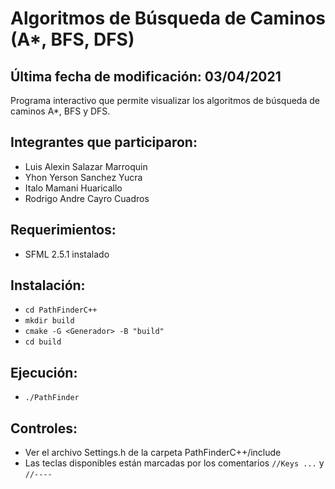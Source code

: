 # **Algoritmos de Búsqueda de Caminos (A\*, BFS, DFS)**

## Última fecha de modificación: 03/04/2021

Programa interactivo que permite visualizar los algoritmos de búsqueda de caminos A*, BFS y DFS.

## Integrantes que participaron:

- Luis Alexin Salazar Marroquin
- Yhon Yerson Sanchez Yucra
- Italo Mamani Huaricallo
- Rodrigo Andre Cayro Cuadros

## Requerimientos:
- SFML 2.5.1 instalado

## Instalación:
- `cd PathFinderC++`
- `mkdir build`
- `cmake -G <Generador> -B "build"`
- `cd build`

## Ejecución:
- `./PathFinder`

## Controles:
- Ver el archivo Settings.h de la carpeta PathFinderC++/include
- Las teclas disponibles están marcadas por los comentarios `//Keys ...` y `//----`